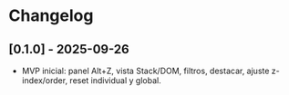 # Changelog

## [0.1.0] - 2025-09-26
- MVP inicial: panel Alt+Z, vista Stack/DOM, filtros, destacar, ajuste z-index/order, reset individual y global.
